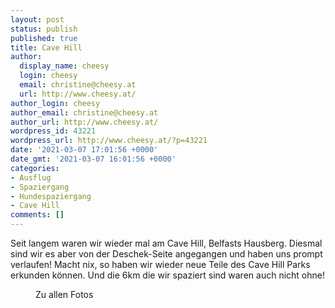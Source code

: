 ```yaml
---
layout: post
status: publish
published: true
title: Cave Hill
author:
  display_name: cheesy
  login: cheesy
  email: christine@cheesy.at
  url: http://www.cheesy.at/
author_login: cheesy
author_email: christine@cheesy.at
author_url: http://www.cheesy.at/
wordpress_id: 43221
wordpress_url: http://www.cheesy.at/?p=43221
date: '2021-03-07 17:01:56 +0000'
date_gmt: '2021-03-07 16:01:56 +0000'
categories:
- Ausflug
- Spaziergang
- Hundespaziergang
- Cave Hill
comments: []
---
```

<!-- wp:paragraph -->
Seit langem waren wir wieder mal am Cave Hill, Belfasts Hausberg. Diesmal sind wir es aber von der Deschek-Seite angegangen und haben uns prompt verlaufen! Macht nix, so haben wir wieder neue Teile des Cave Hill Parks erkunden können. Und die 6km die wir spaziert sind waren auch nicht ohne!
<!-- /wp:paragraph -->
<!-- wp:image {"id":43200,"linkDestination":"custom"} -->
<figure class="wp-block-image"><a href="http://www.cheesy.at/fotos/ausfluege/2021-2/cave-hill/"><img src="{% link _posts/2021-03-07-cave-hill/Cave-Hill-003.jpg %}" alt="" class="wp-image-43200"></a><br>
<figcaption>Zu allen Fotos</figcaption>
</figure>
<!-- /wp:image -->
